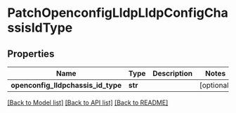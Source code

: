 # PatchOpenconfigLldpLldpConfigChassisIdType

## Properties
Name | Type | Description | Notes
------------ | ------------- | ------------- | -------------
**openconfig_lldpchassis_id_type** | **str** |  | [optional] 

[[Back to Model list]](../README.md#documentation-for-models) [[Back to API list]](../README.md#documentation-for-api-endpoints) [[Back to README]](../README.md)


